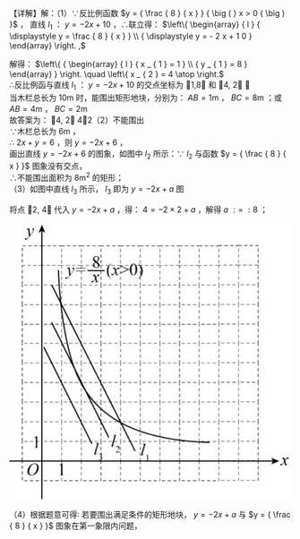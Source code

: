 【详解】解：（1）∵反比例函数 $y = { \frac { 8 } { x } } { \big ( } x > 0 { \big ) }$ ， 直线 $l _ { 1 }$ ： $y = - 2 x + 1 0$ ，∴联立得： $\left\{ \begin{array} { l } { \displaystyle y = \frac { 8 } { x } } \\ { \displaystyle y = - 2 x + 1 0 } \end{array} \right. ,$

解得： $\left\{ { \begin{array} { l } { x _ { 1 } = 1 } \\ { y _ { 1 } = 8 } \end{array} } \right. \quad \left\{ x _ { 2 } = 4 \atop  \right.$   
∴反比例函与直线 $l _ { 1 }$ ： $y = - 2 x + 1 0$ 的交点坐标为 1,8 和 4, 2 ，  
当木栏总长为 $1 0 \mathrm { m }$ 时，能围出矩形地块，分别为： $A B = 1 \mathrm { m }$ ， $B C = 8 \mathrm { m }$ ；或 $A B = 4 \mathrm { m }$ ， $B C = 2  { \mathrm { m } }$   
故答案为： 4, 2 4；2（2）不能围出  
∵木栏总长为 $6 \mathrm { m }$ ，  
∴ $2 x + y = 6$ ，则 $y = - 2 x + 6$ ，  
画出直线 $y = - 2 x + 6$ 的图象，如图中 $l _ { 2 }$ 所示：∵ $l _ { 2 }$ 与函数 $y = { \frac { 8 } { x } }$ 图象没有交点，  
∴不能围出面积为 $8 \mathrm { m } ^ { 2 }$ 的矩形；  
（3）如图中直线 $l _ { 3 }$ 所示， $l _ { 3 }$ 即为 $y = - 2 x + a$ 图

将点 2, 4 代入 $y = - 2 x + a$ ，得： $4 = - 2 \times 2 + a$ ，解得 $a \ : = \ : 8$ ；

![](<../../qs_image_DB/专题1-4_一文搞定反比例函数7个模型，13类题型（解析版）_/c832bb0453d59dd72140d6667ad228cb7972256e5c660276156bfd6773259fdb.jpg>)

（4）根据题意可得∶ 若要围出满足条件的矩形地块， $y = - 2 x + a$ 与 $y = { \frac { 8 } { x } }$ 图象在第一象限内问题，  
